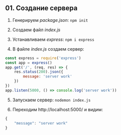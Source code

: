 ## 01. Создание сервера

1. Генерируем *package.json*:
`npm init`

2. Создаем файл *index.js*

3. Устанавливаем *express*:
`npm i express`

4. В файле *index.js* создаем сервер:

```js
const express = require('express')
const app = express()
app.get('/', (req, res) => {
	res.status(200).json({
		message: 'server work'
	})
})
app.listen(5000, () => console.log('server work'))
```

5. Запускаем сервер:
`nodemon index.js`

6. Переходим http://localhost:5000/ и видим:
```js
{
	"message": "server work"
}
```
